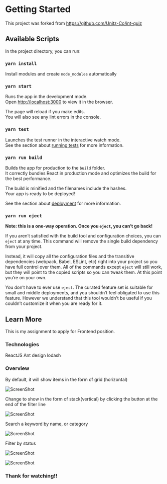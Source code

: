 # Getting Started

This project was forked from https://github.com/Unitz-Co/int-quiz

## Available Scripts

In the project directory, you can run:

### `yarn install`
Install modules and create `node_modules` automatically

### `yarn start`

Runs the app in the development mode.\
Open [http://localhost:3000](http://localhost:3000) to view it in the browser.

The page will reload if you make edits.\
You will also see any lint errors in the console.

### `yarn test`

Launches the test runner in the interactive watch mode.\
See the section about [running tests](https://facebook.github.io/create-react-app/docs/running-tests) for more information.

### `yarn run build`

Builds the app for production to the `build` folder.\
It correctly bundles React in production mode and optimizes the build for the best performance.

The build is minified and the filenames include the hashes.\
Your app is ready to be deployed!

See the section about [deployment](https://facebook.github.io/create-react-app/docs/deployment) for more information.

### `yarn run eject`

**Note: this is a one-way operation. Once you `eject`, you can’t go back!**

If you aren’t satisfied with the build tool and configuration choices, you can `eject` at any time. This command will remove the single build dependency from your project.

Instead, it will copy all the configuration files and the transitive dependencies (webpack, Babel, ESLint, etc) right into your project so you have full control over them. All of the commands except `eject` will still work, but they will point to the copied scripts so you can tweak them. At this point you’re on your own.

You don’t have to ever use `eject`. The curated feature set is suitable for small and middle deployments, and you shouldn’t feel obligated to use this feature. However we understand that this tool wouldn’t be useful if you couldn’t customize it when you are ready for it.

## Learn More

This is my assignment to apply for Frontend position.

### Technologies
ReactJS
Ant design
lodash

### Overview

By default, it will show items in the form of grid (horizontal)

![ScreenShot](https://i.postimg.cc/kgB9Tb36/screencapture-localhost-3000-2022-09-14-11-50-43.png)


Change to show in the form of stack(vertical) by clicking the button at the end of the filter line

![ScreenShot](https://i.postimg.cc/rqnw58XR/screencapture-localhost-3000-2022-09-14-11-56-23.png)


Search a keyword by name, or category

![ScreenShot](https://i.postimg.cc/Sx343xkZ/screencapture-localhost-3000-2022-09-14-11-54-49.png)


Filter by status

![ScreenShot](https://i.postimg.cc/hvzbCsrZ/Screen-Shot-2022-09-14-at-11-56-05.png)

![ScreenShot](https://i.postimg.cc/TwHJqFrW/Screen-Shot-2022-09-14-at-11-55-56.png)


### Thank for watching!!
